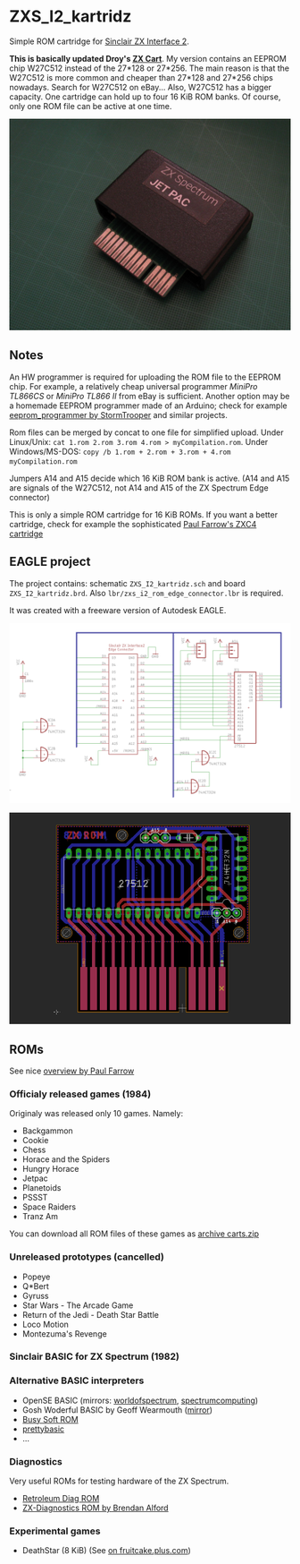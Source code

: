 # ZXS_I2_kartridz

Simple ROM cartridge for [Sinclair ZX Interface 2](https://en.wikipedia.org/wiki/ZX_Interface_2).

**This is basically updated Droy's [ZX Cart](http://trastero.speccy.org/cosas/droy/cartuchos/cartuchos_s.htm)**. My version contains an EEPROM chip W27C512 instead of the 27\*128 or 27\*256. The main reason is that the W27C512 is more common and cheaper than 27\*128 and 27\*256 chips nowadays. Search for W27C512 on eBay... Also, W27C512 has a bigger capacity. One cartridge can hold up to four 16 KiB ROM banks. Of course, only one ROM file can be active at one time.  

![photo_with_case](images/ZXS_I2_kartridz_photo_w_case.jpg)


## Notes 

An HW programmer is required for uploading the ROM file to the EEPROM chip. For example, a relatively cheap universal programmer *MiniPro TL866CS* or *MiniPro TL866 II* from eBay is sufficient. Another option may be a homemade EEPROM programmer made of an Arduino; check for example [eeprom_programmer by StormTrooper](https://github.com/StormTrooper/eeprom_programmer) and similar projects.

Rom files can be merged by concat to one file for simplified upload. Under Linux/Unix: ``cat 1.rom 2.rom 3.rom 4.rom > myCompilation.rom``. Under Windows/MS-DOS: ``copy /b 1.rom + 2.rom + 3.rom + 4.rom myCompilation.rom``

Jumpers A14 and A15 decide which 16 KiB ROM bank is active. (A14 and A15 are signals of the W27C512, not A14 and A15 of the ZX Spectrum Edge connector)

This is only a simple ROM cartridge for 16 KiB ROMs. If you want a better cartridge, check for example the sophisticated [Paul Farrow's ZXC4 cartridge](http://www.fruitcake.plus.com/Sinclair/Interface2/Cartridges/Interface2_RC_ZXC4.htm)


## EAGLE project

The project contains: schematic ``ZXS_I2_kartridz.sch`` and board ``ZXS_I2_kartridz.brd``. Also ``lbr/zxs_i2_rom_edge_connector.lbr`` is required.

It was created with a freeware version of Autodesk EAGLE.

![screenshot-schematic](images/ZXS_I2_kartridz_27512_schematic.png)

![screenshot-pcb](images/ZXS_I2_kartridz_27512_pcb.png)



## ROMs

See nice [overview by Paul Farrow](http://www.fruitcake.plus.com/Sinclair/Interface2/Cartridges/Interface2_RC_Cartridges.htm)

### Officialy released games (1984)

Originaly was released only 10 games. Namely:

- Backgammon
- Cookie
- Chess
- Horace and the Spiders
- Hungry Horace
- Jetpac
- Planetoids
- PSSST
- Space Raiders
- Tranz Am

You can download all ROM files of these games as [archive carts.zip](http://trastero.speccy.org/cosas/droy/cartuchos/carts.zip)


### Unreleased prototypes (cancelled)

- Popeye
- Q*Bert
- Gyruss
- Star Wars - The Arcade Game
- Return of the Jedi - Death Star Battle
- Loco Motion
- Montezuma's Revenge


### Sinclair BASIC for ZX Spectrum (1982) 


### Alternative BASIC interpreters

- OpenSE BASIC (mirrors: [worldofspectrum](https://worldofspectrum.org/archive/software/utilities/opense-basic-andrew-s-owen), [spectrumcomputing](https://spectrumcomputing.co.uk/entry/27510/ZX-Spectrum/OpenSE_BASIC))
- Gosh Woderful BASIC by Geoff Wearmouth ([mirror](https://8bit.yarek.pl/upgrade/zx.roms/gw03.zip))
- [Busy Soft ROM](https://busy.speccy.cz/tvorba/zxromky.htm)
- [prettybasic](https://github.com/reclaimed/prettybasic)
- ...


### Diagnostics 

Very useful ROMs for testing hardware of the ZX Spectrum.

- [Retroleum Diag ROM](http://blog.retroleum.co.uk/smart.zip) 
- [ZX-Diagnostics ROM by Brendan Alford](https://github.com/brendanalford/zx-diagnostics/releases)


### Experimental games

- DeathStar (8 KiB) (See [on fruitcake.plus.com](http://www.fruitcake.plus.com/Sinclair/Interface2/Cartridges/Interface2_RC_New_3rdParty_DeathStar.htm))





